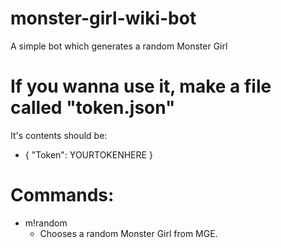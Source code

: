 # monster-girl-wiki-bot
A simple bot which generates a random Monster Girl

# If you wanna use it, make a file called "token.json"
It's contents should be:
- {
  "Token": YOURTOKENHERE
  }

# Commands:
- m!random
  - Chooses a random Monster Girl from MGE.
